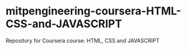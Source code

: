 # mitpengineering-coursera-HTML-CSS-and-JAVASCRIPT
Repository for Coursera course: HTML, CSS and JAVASCRIPT
